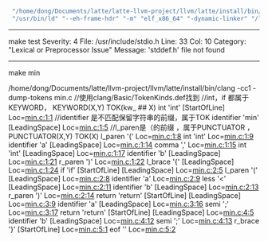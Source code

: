 ``` bash

 "/home/dong/Documents/latte/latte-llvm-project/llvm/latte/install/bin/clang" "-cc1" "-triple" "x86_64-unknown-linux-gnu" "-emit-obj" "-mrelax-all" "-disable-free" "-main-file-name" "latte.c" "-mrelocation-model" "static" "-mdisable-fp-elim" "-fmath-errno" "-masm-verbose" "-mconstructor-aliases" "-munwind-tables" "-fuse-init-array" "-target-cpu" "x86-64" "-target-linker-version" "2.38" "-resource-dir" "/home/dong/Documents/latte/latte-llvm-project/llvm/latte/install/bin/../lib/clang/3.4.2" "-internal-isystem" "/usr/local/include" "-internal-isystem" "/home/dong/Documents/latte/latte-llvm-project/llvm/latte/install/bin/../lib/clang/3.4.2/include" "-internal-externc-isystem" "/usr/include/x86_64-linux-gnu" "-internal-externc-isystem" "/include" "-internal-externc-isystem" "/usr/include" "-fdebug-compilation-dir" "/home/dong/Documents/latte/latte-llvm-project/latte_demo/clang" "-ferror-limit" "19" "-fmessage-length" "123" "-mstackrealign" "-fobjc-runtime=gcc" "-fdiagnostics-show-option" "-fcolor-diagnostics" "-vectorize-slp" "-o" "/tmp/latte-881321.o" "-x" "c" "latte.c"
 "/usr/bin/ld" "--eh-frame-hdr" "-m" "elf_x86_64" "-dynamic-linker" "/lib64/ld-linux-x86-64.so.2" "-o" "latte" "/usr/lib/gcc/x86_64-linux-gnu/7.5.0/../../../x86_64-linux-gnu/crt1.o" "/usr/lib/gcc/x86_64-linux-gnu/7.5.0/../../../x86_64-linux-gnu/crti.o" "/usr/lib/gcc/x86_64-linux-gnu/7.5.0/crtbegin.o" "-L/usr/lib/gcc/x86_64-linux-gnu/7.5.0" "-L/usr/lib/gcc/x86_64-linux-gnu/7.5.0/../../../x86_64-linux-gnu" "-L/usr/lib/gcc/x86_64-linux-gnu/7.5.0/../../../../lib64" "-L/lib/x86_64-linux-gnu" "-L/lib/../lib64" "-L/usr/lib/x86_64-linux-gnu" "-L/usr/lib/../lib64" "-L/usr/lib/x86_64-linux-gnu/../../lib64" "-L/usr/lib/gcc/x86_64-linux-gnu/7.5.0/../../.." "-L/lib" "-L/usr/lib" "/tmp/latte-881321.o" "-lgcc" "--as-needed" "-lgcc_s" "--no-as-needed" "-lc" "-lgcc" "--as-needed" "-lgcc_s" "--no-as-needed" "/usr/lib/gcc/x86_64-linux-gnu/7.5.0/crtend.o" "/usr/lib/gcc/x86_64-linux-gnu/7.5.0/../../../x86_64-linux-gnu/crtn.o"

 ```

 ---
 
 make test
Severity: 4 File: /usr/include/stdio.h Line: 33 Col: 10 Category: "Lexical or Preprocessor Issue" Message: 'stddef.h' file not found


---
make min 

/home/dong/Documents/latte/llvm-project/llvm/latte/install/bin/clang -cc1 -dump-tokens min.c
//使用clang/Basic/TokenKinds.def找到
//int，if 都属于KEYWORD， KEYWORD(X,Y) TOK(kw_ ## X)
int 'int'	 [StartOfLine]	Loc=<min.c:1:1>
//identifier 是不匹配保留字符串的前缀，属于TOK
identifier 'min'	 [LeadingSpace]	Loc=<min.c:1:5>
//l_paren是（的前缀 ，属于PUNCTUATOR  ，PUNCTUATOR(X,Y) TOK(X)
l_paren '('		Loc=<min.c:1:8>
int 'int'		Loc=<min.c:1:9>
identifier 'a'	 [LeadingSpace]	Loc=<min.c:1:14>
comma ','		Loc=<min.c:1:15>
int 'int'	 [LeadingSpace]	Loc=<min.c:1:17>
identifier 'b'	 [LeadingSpace]	Loc=<min.c:1:21>
r_paren ')'		Loc=<min.c:1:22>
l_brace '{'	 [LeadingSpace]	Loc=<min.c:1:24>
if 'if'	 [StartOfLine] [LeadingSpace]	Loc=<min.c:2:5>
l_paren '('	 [LeadingSpace]	Loc=<min.c:2:8>
identifier 'a'		Loc=<min.c:2:9>
less '<'	 [LeadingSpace]	Loc=<min.c:2:11>
identifier 'b'	 [LeadingSpace]	Loc=<min.c:2:13>
r_paren ')'		Loc=<min.c:2:14>
return 'return'	 [StartOfLine] [LeadingSpace]	Loc=<min.c:3:9>
identifier 'a'	 [LeadingSpace]	Loc=<min.c:3:16>
semi ';'		Loc=<min.c:3:17>
return 'return'	 [StartOfLine] [LeadingSpace]	Loc=<min.c:4:5>
identifier 'b'	 [LeadingSpace]	Loc=<min.c:4:12>
semi ';'		Loc=<min.c:4:13>
r_brace '}'	 [StartOfLine]	Loc=<min.c:5:1>
eof ''		Loc=<min.c:5:2>
